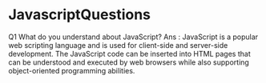 # JavascriptQuestions
Q1 What do you understand about JavaScript?
Ans : JavaScript is a popular web scripting language and is used for client-side and server-side development. The JavaScript code can be inserted into HTML pages that can be understood and executed by web browsers while also supporting object-oriented programming abilities.
